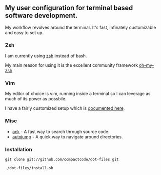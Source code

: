 ## My user configuration for terminal based software development.

My workflow revolves around the terminal. It's fast, infinately customizable and easy to set up.

### Zsh

I am currently using [zsh](http://en.wikipedia.org/wiki/Z_shell) instead of bash.

My main reason for using it is the excellent community framework [oh-my-zsh](https://github.com/robbyrussell/oh-my-zsh).

### Vim

My editor of choice is vim, running inside a terminal so I can leverage as much of its power as possbile.

I have a fairly customized setup which is [documented here](https://github.com/compactcode/dot-files/tree/master/files/.vim).

### Misc

* [ack](https://github.com/petdance/ack) - A fast way to search through source code.
* [autojump](https://github.com/joelthelion/autojump) - A quick way to navigate around directories.

### Installation

```
git clone git://github.com/compactcode/dot-files.git

./dot-files/install.sh
```


